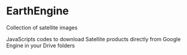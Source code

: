 # EarthEngine
Collection of satellite images 

JavaScripts codes to download Satellite products directly from Google Engine in your Drive folders 
